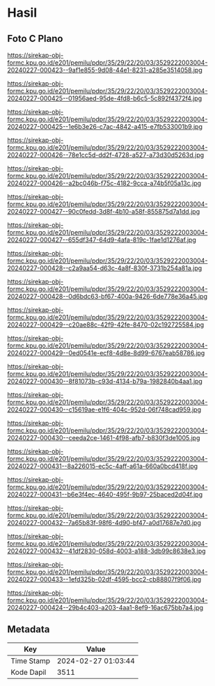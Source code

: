 # Hasil

## Foto C Plano

https://sirekap-obj-formc.kpu.go.id/e201/pemilu/pdpr/35/29/22/20/03/3529222003004-20240227-000423--9af1e855-9d08-44e1-8231-a285e3514058.jpg

https://sirekap-obj-formc.kpu.go.id/e201/pemilu/pdpr/35/29/22/20/03/3529222003004-20240227-000425--01956aed-95de-4fd8-b6c5-5c892f4372f4.jpg

https://sirekap-obj-formc.kpu.go.id/e201/pemilu/pdpr/35/29/22/20/03/3529222003004-20240227-000425--1e6b3e26-c7ac-4842-a415-e7fb533001b9.jpg

https://sirekap-obj-formc.kpu.go.id/e201/pemilu/pdpr/35/29/22/20/03/3529222003004-20240227-000426--78e1cc5d-dd2f-4728-a527-a73d30d5263d.jpg

https://sirekap-obj-formc.kpu.go.id/e201/pemilu/pdpr/35/29/22/20/03/3529222003004-20240227-000426--a2bc046b-f75c-4182-9cca-a74b5f05a13c.jpg

https://sirekap-obj-formc.kpu.go.id/e201/pemilu/pdpr/35/29/22/20/03/3529222003004-20240227-000427--90c0fedd-3d8f-4b10-a58f-855875d7a1dd.jpg

https://sirekap-obj-formc.kpu.go.id/e201/pemilu/pdpr/35/29/22/20/03/3529222003004-20240227-000427--655df347-64d9-4afa-819c-1fae1d1276af.jpg

https://sirekap-obj-formc.kpu.go.id/e201/pemilu/pdpr/35/29/22/20/03/3529222003004-20240227-000428--c2a9aa54-d63c-4a8f-830f-3731b254a81a.jpg

https://sirekap-obj-formc.kpu.go.id/e201/pemilu/pdpr/35/29/22/20/03/3529222003004-20240227-000428--0d6bdc63-bf67-400a-9426-6de778e36a45.jpg

https://sirekap-obj-formc.kpu.go.id/e201/pemilu/pdpr/35/29/22/20/03/3529222003004-20240227-000429--c20ae88c-42f9-42fe-8470-02c192725584.jpg

https://sirekap-obj-formc.kpu.go.id/e201/pemilu/pdpr/35/29/22/20/03/3529222003004-20240227-000429--0ed0541e-ecf8-4d8e-8d99-6767eab58786.jpg

https://sirekap-obj-formc.kpu.go.id/e201/pemilu/pdpr/35/29/22/20/03/3529222003004-20240227-000430--8f81073b-c93d-4134-b79a-1982840b4aa1.jpg

https://sirekap-obj-formc.kpu.go.id/e201/pemilu/pdpr/35/29/22/20/03/3529222003004-20240227-000430--c15619ae-e1f6-404c-952d-06f748cad959.jpg

https://sirekap-obj-formc.kpu.go.id/e201/pemilu/pdpr/35/29/22/20/03/3529222003004-20240227-000430--ceeda2ce-1461-4f98-afb7-b830f3de1005.jpg

https://sirekap-obj-formc.kpu.go.id/e201/pemilu/pdpr/35/29/22/20/03/3529222003004-20240227-000431--8a226015-ec5c-4aff-a61a-660a0bcd418f.jpg

https://sirekap-obj-formc.kpu.go.id/e201/pemilu/pdpr/35/29/22/20/03/3529222003004-20240227-000431--b6e3f4ec-4640-495f-9b97-25baced2d04f.jpg

https://sirekap-obj-formc.kpu.go.id/e201/pemilu/pdpr/35/29/22/20/03/3529222003004-20240227-000432--7a65b83f-98f6-4d90-bf47-a0d17687e7d0.jpg

https://sirekap-obj-formc.kpu.go.id/e201/pemilu/pdpr/35/29/22/20/03/3529222003004-20240227-000432--41df2830-058d-4003-a188-3db99c8638e3.jpg

https://sirekap-obj-formc.kpu.go.id/e201/pemilu/pdpr/35/29/22/20/03/3529222003004-20240227-000433--1efd325b-02df-4595-bcc2-cb88807f9f06.jpg

https://sirekap-obj-formc.kpu.go.id/e201/pemilu/pdpr/35/29/22/20/03/3529222003004-20240227-000424--29b4c403-a203-4aa1-8ef9-16ac675bb7a4.jpg


## Metadata

| Key        | Value               |
| ---------- | ------------------- |
| Time Stamp | 2024-02-27 01:03:44 |
| Kode Dapil | 3511                |



